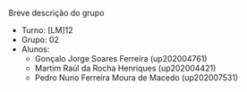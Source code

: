 
Breve descrição do grupo

* Turno: [LM]12
* Grupo: 02
* Alunos:
    - Gonçalo Jorge Soares Ferreira (up202004761)
    - Martim Raúl da Rocha Henriques (up202004421)
    - Pedro Nuno Ferreira Moura de Macedo (up202007531)
